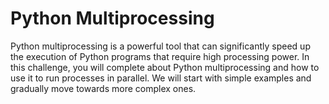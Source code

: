 # Python Multiprocessing

Python multiprocessing is a powerful tool that can significantly speed up the execution of Python programs that require high processing power. In this challenge, you will complete about Python multiprocessing and how to use it to run processes in parallel. We will start with simple examples and gradually move towards more complex ones.
